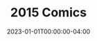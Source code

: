 ---
title: "2015 Comics"
type: "manual-list"
date: 2023-01-01T00:00:00-04:00
draft: false
categories: ["Projects", "Grafald"]
is_subpage: true
exclude_from_nav: true
manual_links:
    - projects/grafald/comics/59.md
    - projects/grafald/comics/60.md
    - projects/grafald/comics/61.md
    - projects/grafald/comics/bonus_27.md
    - projects/grafald/comics/62.md
    - projects/grafald/comics/63.md
    - projects/grafald/comics/bonus_28.md
    - projects/grafald/comics/bonus_29.md
    - projects/grafald/comics/64.md
    - projects/grafald/comics/65.md
---